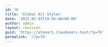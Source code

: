 ```yaml
---
id: 76
title: 'Global Kit Styles'
date: '2022-02-03T19:56:46+00:00'
author: admin
layout: revision
guid: 'https://atanar1.claudeserv.host/?p=76'
permalink: '/?p=76'
---
```


